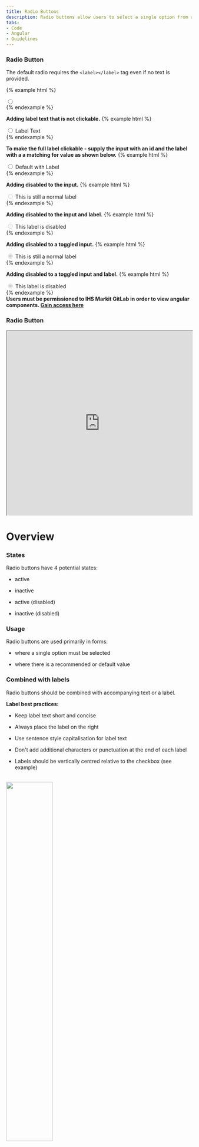 ```yaml
---
title: Radio Buttons
description: Radio buttons allow users to select a single option from a list of predefined options.
tabs:
- Code
- Angular 
- Guidelines
---
```


<!-- Start Cupcake Code Tab -->
<div id="code" class="docs-tabs-content" markdown="1">

### Radio Button
The default radio requires the `<label></label>` tag even if no text is provided.

{% example html %}
<div class="c-radio">
	<input type="radio" name="check">
	<label></label>
</div>
{% endexample %}

**Adding label text that is not clickable.**
{% example html %}
<div class="c-radio">
	<input type="radio" name="check">
	<label>Label Text</label>
</div>
{% endexample %}


**To make the full label clickable - supply the input with an id and the label with a a matching for value as shown below.**
{% example html %}
<div class="c-radio">
  <input type="radio" id="radio1" name="check">
  <label for="radio1">Default with Label</label>
</div>
{% endexample %}



**Adding disabled to the input.**
{% example html %}
<div class="c-radio">
  <input type="radio" id="radio2" name="check" disabled>
  <label for="radio2">This is still a normal label</label>
</div>
{% endexample %}


**Adding disabled to the input and label.**
{% example html %}
<div class="c-radio" disabled>
  <input type="radio" id="radio3" name="radio" disabled>
  <label for="radio3">This label is disabled</label>
</div>
{% endexample %}


**Adding disabled to a toggled input.**
{% example html %}
<div class="c-radio">
  <input type="radio" id="radio4" name="radio" checked="checked" disabled>
  <label for="radio4">This is still a normal label</label>
</div>
{% endexample %}


**Adding disabled to a toggled input and label.**
{% example html %}
<div class="c-radio" disabled="">
  <input type="radio" id="radio5" name="radio4" checked="checked" disabled="">
  <label for="radio5">This label is disabled</label>
</div>
{% endexample %}


</div>
<!-- End Cupcake Code Tab -->

<!-- Start Angular Tab -->
<div id="angular" class="docs-tabs-content" markdown="1">

<div class="c-alert c-alert-warning">
  <i class="fa fa-exclamation-circle c-alert-icon" aria-hidden="true"></i>
    <div class="c-alert-content"><strong>
    Users must be permissioned to IHS Markit GitLab in order to view angular components.  
    <a href="https://confluence.ihsmarkit.com/pages/viewpage.action?spaceKey=DT&title=GitLab+-+Access">Gain access here</a>
      </strong>
    </div>
</div>

### Radio Button
<iframe title="storybook" width="100%" height="500px" src="https://pages.code.ipreo.com/ipreo/sprinkles/?path=/story/components-forms--radio-button&nav=0"></iframe>

</div>
<!-- End Angular Tab -->

<!-- Start Design Guidelines Section -->
<div id="guidelines" class="docs-tabs-content" markdown="1">

# Overview

### States
Radio buttons have 4 potential states:

- active

- inactive

- active (disabled)

- inactive (disabled)

### Usage
Radio buttons are used primarily in forms:

- where a single option must be selected

- where there is a recommended or default value

### Combined with labels
Radio buttons should be combined with accompanying text or a label.

**Label best practices:**

- Keep label text short and concise

- Always place the label on the right

- Use sentence style capitalisation for label text

- Don't add additional characters or punctuation at the end of each label

- Labels should be vertically centred relative to the checkbox (see example)

<br>

<img src="{{ site.url }}{{ site.baseurl }}/assets/img/elements/radio-buttons/new-format/radio-label-placement@2x.png" width="50%;">

<br>

### Best practices
- Use radio buttons in combination with accompanying text or a label

- Preference should be given to vertical radio button lists, as it reads better

- Horizontal list groups should be limited and not allowed to wrap

- Try and keep radio button lists to 8 or less items

- Show default or recommended values as pre-selected

<hr>

## Examples

**A radio group used in a vertical list format in a form**

<img src="{{ site.url }}{{ site.baseurl }}/assets/img/elements/radio-buttons/new-format/radio-vertical-group-example@2x.png" width="50%;">

<br>

**A radio group with a recommended value selected by default**

<img src="{{ site.url }}{{ site.baseurl }}/assets/img/elements/radio-buttons/new-format/radio-default-value-example@2x.png" width="50%;">

<br>

**A radio group used in a horizontal list format in a form**

<img src="{{ site.url }}{{ site.baseurl }}/assets/img/elements/radio-buttons/new-format/radio-horisontal-group-example@2x.png" width="50%;">

</div>
<!-- End Design Section -->



